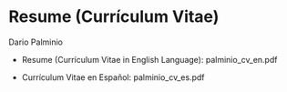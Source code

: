 # Resume (Currículum Vitae)
Dario Palminio

- Resume (Currículum Vitae in English Language):
palminio_cv_en.pdf

- Currículum Vitae en Español:
palminio_cv_es.pdf

